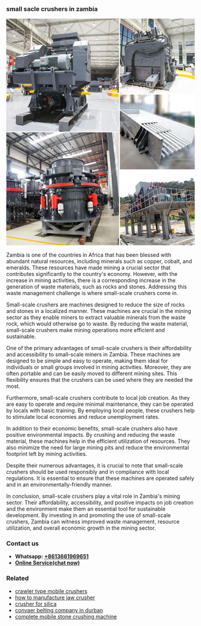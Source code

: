 <h3>small sacle crushers in zambia</h3><img src='1706767211.jpg' alt=''><p>Zambia is one of the countries in Africa that has been blessed with abundant natural resources, including minerals such as copper, cobalt, and emeralds. These resources have made mining a crucial sector that contributes significantly to the country's economy. However, with the increase in mining activities, there is a corresponding increase in the generation of waste materials, such as rocks and stones. Addressing this waste management challenge is where small-scale crushers come in.</p><p>Small-scale crushers are machines designed to reduce the size of rocks and stones in a localized manner. These machines are crucial in the mining sector as they enable miners to extract valuable minerals from the waste rock, which would otherwise go to waste. By reducing the waste material, small-scale crushers make mining operations more efficient and sustainable.</p><p>One of the primary advantages of small-scale crushers is their affordability and accessibility to small-scale miners in Zambia. These machines are designed to be simple and easy to operate, making them ideal for individuals or small groups involved in mining activities. Moreover, they are often portable and can be easily moved to different mining sites. This flexibility ensures that the crushers can be used where they are needed the most.</p><p>Furthermore, small-scale crushers contribute to local job creation. As they are easy to operate and require minimal maintenance, they can be operated by locals with basic training. By employing local people, these crushers help to stimulate local economies and reduce unemployment rates.</p><p>In addition to their economic benefits, small-scale crushers also have positive environmental impacts. By crushing and reducing the waste material, these machines help in the efficient utilization of resources. They also minimize the need for large mining pits and reduce the environmental footprint left by mining activities.</p><p>Despite their numerous advantages, it is crucial to note that small-scale crushers should be used responsibly and in compliance with local regulations. It is essential to ensure that these machines are operated safely and in an environmentally-friendly manner.</p><p>In conclusion, small-scale crushers play a vital role in Zambia's mining sector. Their affordability, accessibility, and positive impacts on job creation and the environment make them an essential tool for sustainable development. By investing in and promoting the use of small-scale crushers, Zambia can witness improved waste management, resource utilization, and overall economic growth in the mining sector.</p><h3>Contact us</h3><ul><li><strong>Whatsapp:&nbsp;<a href="https://wa.me/8613661969651">+8613661969651</a></strong></li><li><a href="https://swt.shibang-china.com/?git&amp;zhl&amp;small sacle crushers in zambia"><strong>Online Service(chat now)</strong></a></li></ul><h3>Related</h3><ul><li><a href='crawler type mobile crushers.md'>crawler type mobile crushers</a></li><li><a href='how to manufacture jaw crusher.md'>how to manufacture jaw crusher</a></li><li><a href='crusher for silica.md'>crusher for silica</a></li><li><a href='convaer belting company in durban.md'>convaer belting company in durban</a></li><li><a href='complete mobile stone crushing machine.md'>complete mobile stone crushing machine</a></li></ul>